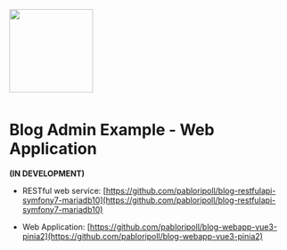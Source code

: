 <div style="width:100%;float:left;clear:both;margin-bottom:50px;">
    <a href="https://github.com/pabloripoll?tab=repositories">
        <img style="width:150px;float:left;" src="https://pabloripoll.com/files/logo-light-100x300.png"/>
    </a>
</div>

# Blog Admin Example - Web Application

**(IN DEVELOPMENT)**

- RESTful web service: [https://github.com/pabloripoll/blog-restfulapi-symfony7-mariadb10](https://github.com/pabloripoll/blog-restfulapi-symfony7-mariadb10)

- Web Application: [https://github.com/pabloripoll/blog-webapp-vue3-pinia2](https://github.com/pabloripoll/blog-webapp-vue3-pinia2)